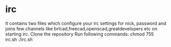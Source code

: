 irc
===

It contains two files which configure your irc settings for nick, password and joins few channels like brlcad,freecad,openscad,greatdevelopers etc on starting irc. 
Clone the repository
Run following commands:
chmod 755 irc.sh
./irc.sh
